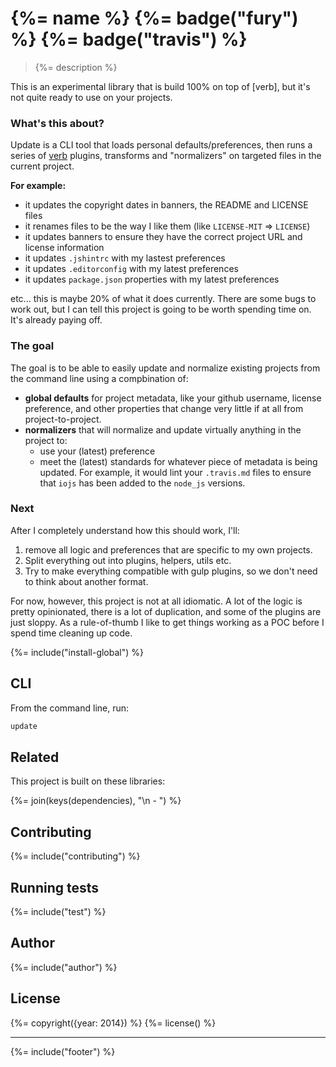 # {%= name %} {%= badge("fury") %} {%= badge("travis") %}

> {%= description %}

This is an experimental library that is build 100% on top of [verb], but it's not quite ready to use on your projects. 

### What's this about?

Update is a CLI tool that loads personal defaults/preferences, then runs a series of [verb](https://github.com/assemble/verb) plugins, transforms and "normalizers" on targeted files in the current project.

**For example:**

- it updates the copyright dates in banners, the README and LICENSE files
- it renames files to be the way I like them (like `LICENSE-MIT` => `LICENSE`)
- it updates banners to ensure they have the correct project URL and license information
- it updates `.jshintrc` with my lastest preferences
- it updates `.editorconfig` with my latest preferences
- it updates `package.json` properties with my latest preferences

etc... this is maybe 20% of what it does currently. There are some bugs to work out, but I can tell this project is going to be worth spending time on. It's already paying off.

### The goal

The goal is to be able to easily update and normalize existing projects from the command line using a compbination of:

- **global defaults** for project metadata, like your github username, license preference, and other properties that change very little if at all from project-to-project.
- **normalizers** that will normalize and update virtually anything in the project to:
  + use your (latest) preference
  + meet the (latest) standards for whatever piece of metadata is being updated. For example, it would lint your `.travis.md` files to ensure that `iojs` has been added to the `node_js` versions.

### Next

After I completely understand how this should work, I'll:

1. remove all logic and preferences that are specific to my own projects.
2. Split everything out into plugins, helpers, utils etc. 
3. Try to make everything compatible with gulp plugins, so we don't need to think about another format.

For now, however, this project is not at all idiomatic. A lot of the logic is pretty opinionated, there is a lot of duplication, and some of the plugins are just sloppy. As a rule-of-thumb I like to get things working as a POC before I spend time cleaning up code.  

{%= include("install-global") %}

## CLI

From the command line, run:

```bash
update
```

## Related
This project is built on these libraries:

{%= join(keys(dependencies), "\n - ") %}

## Contributing
{%= include("contributing") %}

## Running tests
{%= include("test") %}

## Author
{%= include("author") %}

## License
{%= copyright({year: 2014}) %}
{%= license() %}

***

{%= include("footer") %}
